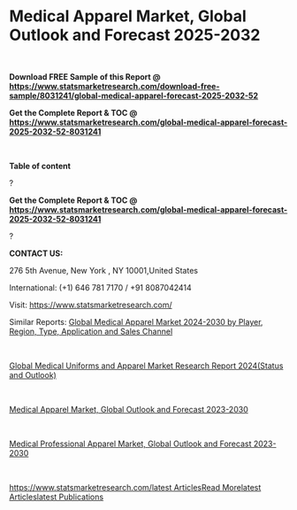 <h1>Medical Apparel Market, Global Outlook and Forecast 2025-2032</h1><br/><p><strong>Download FREE Sample of this Report @ <a href="https://www.statsmarketresearch.com/download-free-sample/8031241/global-medical-apparel-forecast-2025-2032-52">https://www.statsmarketresearch.com/download-free-sample/8031241/global-medical-apparel-forecast-2025-2032-52</a></strong></p>
 
 
 
 <div><b>Get the Complete Report & TOC @ <a href="https://www.statsmarketresearch.com/global-medical-apparel-forecast-2025-2032-52-8031241">https://www.statsmarketresearch.com/global-medical-apparel-forecast-2025-2032-52-8031241</a></b></div>
 
 
 
 <p><br />
 
 <b>Table of content</b></p>
 
 
 
 <p>? </p>
 
 
 
 <div><b>Get the Complete Report & TOC @ <a href="https://www.statsmarketresearch.com/global-medical-apparel-forecast-2025-2032-52-8031241">https://www.statsmarketresearch.com/global-medical-apparel-forecast-2025-2032-52-8031241</a></b></div>
 
 
 
 <p>? </p>
 
 
 
 <p><b>CONTACT US:</b><br />
 
 276 5th Avenue, New York , NY 10001,United States<br />
 
 International: (+1) 646 781 7170 / +91 8087042414<br />
 
 Visit: <a href="https://www.statsmarketresearch.com/">https://www.statsmarketresearch.com/</a><br />
 
 Similar Reports: <a href="https://www.statsmarketresearch.com/global-medical-apparel-forecast-2025-2032-52-8031241">Global Medical Apparel Market 2024-2030 by Player, Region, Type, Application and Sales Channel</a><br />
 
 <br />
 
 <a href="https://www.statsmarketresearch.com/global-medical-apparel-forecast-2025-2032-52-8031241">Global Medical Uniforms and Apparel Market Research Report 2024(Status and Outlook)</a><br />
 
 <br />
 
 <a href="https://www.statsmarketresearch.com/global-medical-apparel-forecast-2025-2032-52-8031241">Medical Apparel Market, Global Outlook and Forecast 2023-2030</a><br />
 
 <br />
 
 <a href="https://www.statsmarketresearch.com/global-medical-apparel-forecast-2025-2032-52-8031241">Medical Professional Apparel Market, Global Outlook and Forecast 2023-2030</a><br />
 
 <br />
 
 <a href="https://gyeongbokgung.com">https://www.statsmarketresearch.com/</a><a href="https://hallyeomaritime.com">latest Articles</a><a href="https://jingwansa.com">Read More</a><a href="https://nguoiviet.jp/">latest Articles</a><a href="https://www.intelmarketresearch.com/">latest Publications</a></p>